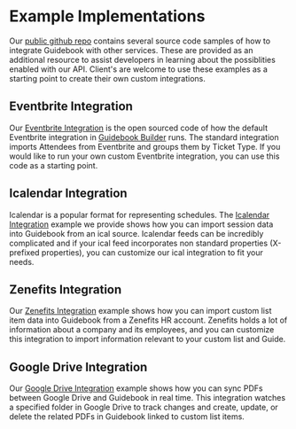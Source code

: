 # Example Implementations

Our [public github repo](https://github.com/Guidebook/) contains several source code samples of how to integrate Guidebook with other services.  These are provided as an additional resource to assist developers in learning about the possiblities enabled with our API.  Client's are welcome to use these examples as a starting point to create their own custom integrations.

## Eventbrite Integration
Our [Eventbrite Integration](https://github.com/Guidebook/guidebook-eventbrite-integration) is the open sourced code of how the default Eventbrite integration in [Guidebook Builder](https://builder.guidebook.com/) runs.  The standard integration imports Attendees from Eventbrite and groups them by Ticket Type.  If you would like to run your own custom Eventbrite integration, you can use this code as a starting point.

## Icalendar Integration
Icalendar is a popular format for representing schedules.  The [Icalendar Integration](https://github.com/Guidebook/guidebook-ical-integration) example we provide shows how you can import session data into Guidebook from an ical source.  Icalendar feeds can be incredibly complicated and if your ical feed incorporates non standard properties (X-prefixed properties), you can customize our ical integration to fit your needs.

## Zenefits Integration
Our [Zenefits Integration](https://github.com/Guidebook/guidebook-zenefits-integration) example shows how you can import custom list item data into Guidebook from a Zenefits HR account. Zenefits holds a lot of information about a company and its employees, and you can customize this integration
to import information relevant to your custom list and Guide.

## Google Drive Integration
Our [Google Drive Integration](https://github.com/Guidebook/guidebook-googledrive-integration) example shows how you can sync PDFs between Google Drive and Guidebook in real time.  This integration watches a specified folder in Google Drive to track changes and create, update, or delete the related PDFs in Guidebook linked to custom list items.